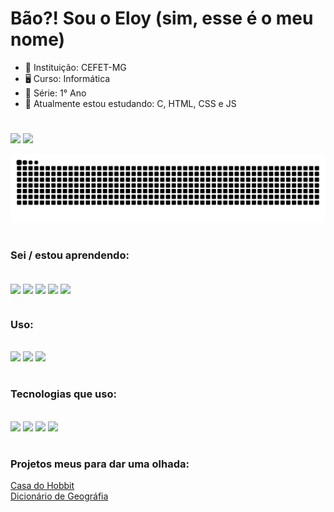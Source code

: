 # Bão?! Sou o Eloy (sim, esse é o meu nome)

- 🏫 Instituição: CEFET-MG
- 🖥 Curso: Informática
- 📘 Série: 1° Ano
- 🚀 Atualmente estou estudando: C, HTML, CSS e JS

#

<div style="display: inline_block">
<img width="60%" src="https://github-readme-stats.vercel.app/api?username=El0y-C0SM0&show_icons=true&theme=radical">
<img widht="55%" src="https://github-readme-stats.vercel.app/api/top-langs/?username=El0y-C0SM0&layout=compact&theme=radical">
</div>

![Snake animation](https://github.com/El0y-C0SM0/El0y-C0SM0/blob/output/github-contribution-grid-snake.svg)                                                             
                                                             
#

### Sei / estou aprendendo:<br>
<div style="display: inline_block"><br>
  <img align="center" height="50" src="https://cdn.jsdelivr.net/gh/devicons/devicon/icons/c/c-original.svg" />
  <img align="center" height="50" src="https://cdn.jsdelivr.net/gh/devicons/devicon/icons/html5/html5-original.svg" />
  <img align="center" height="50" src="https://cdn.jsdelivr.net/gh/devicons/devicon/icons/css3/css3-original.svg" />
  <img align="center" height="50" src="https://cdn.jsdelivr.net/gh/devicons/devicon/icons/javascript/javascript-original.svg" /> 
  <img align="center" height="50" src="https://cdn.jsdelivr.net/gh/devicons/devicon/icons/markdown/markdown-original.svg" />
</div> 


#

### Uso:<br>
<div style="display: inline_block"><br>
  <img src="https://img.shields.io/badge/Windows-0078D6?style=for-the-badge&logo=windows&logoColor=white" />
  <img src="https://img.shields.io/badge/Ubuntu-E95420?style=for-the-badge&logo=ubuntu&logoColor=white" />
  <img src="https://img.shields.io/badge/Android-3DDC84?style=for-the-badge&logo=android&logoColor=white" />
</div> 

#

### Tecnologias que uso:<br>
<div style="display: inline_block"><br>
  <img src="https://img.shields.io/badge/Visual_Studio_Code-0078D4?style=for-the-badge&logo=visual%20studio%20code&logoColor=white" />
  <img src="https://img.shields.io/badge/GIT-E44C30?style=for-the-badge&logo=git&logoColor=white" />
  <img src="https://img.shields.io/badge/powershell-5391FE?style=for-the-badge&logo=powershell&logoColor=white" />
  <img src="https://img.shields.io/badge/Notion-000000?style=for-the-badge&logo=notion&logoColor=white" />
</div>   

#

### Projetos meus para dar uma olhada:<br>
[Casa do Hobbit](https://el0y-c0sm0.github.io/Casa-do-Hobbit/)<br>
[Dicionário de Geográfia](https://el0y-c0sm0.github.io/Dicionario-de-Geografia/)
